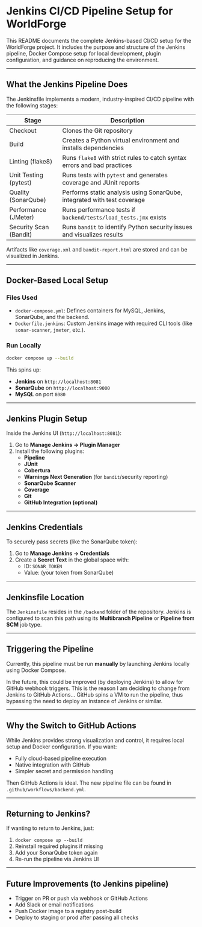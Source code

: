 # Jenkins CI/CD Pipeline Setup for WorldForge

This README documents the complete Jenkins-based CI/CD setup for the WorldForge project. It includes the purpose and structure of the Jenkins pipeline, Docker Compose setup for local development, plugin configuration, and guidance on reproducing the environment.

---

## What the Jenkins Pipeline Does

The Jenkinsfile implements a modern, industry-inspired CI/CD pipeline with the following stages:

| Stage                  | Description                                                              |
| ---------------------- | ------------------------------------------------------------------------ |
| Checkout               | Clones the Git repository                                                |
| Build                  | Creates a Python virtual environment and installs dependencies           |
| Linting (flake8)       | Runs `flake8` with strict rules to catch syntax errors and bad practices |
| Unit Testing (pytest)  | Runs tests with `pytest` and generates coverage and JUnit reports        |
| Quality (SonarQube)    | Performs static analysis using SonarQube, integrated with test coverage  |
| Performance (JMeter)   | Runs performance tests if `backend/tests/load_tests.jmx` exists          |
| Security Scan (Bandit) | Runs `bandit` to identify Python security issues and visualizes results  |

Artifacts like `coverage.xml` and `bandit-report.html` are stored and can be visualized in Jenkins.

---

## Docker-Based Local Setup

### Files Used

- `docker-compose.yml`: Defines containers for MySQL, Jenkins, SonarQube, and the backend.
- `Dockerfile.jenkins`: Custom Jenkins image with required CLI tools (like `sonar-scanner`, `jmeter`, etc.).

### Run Locally

```bash
docker compose up --build
```

This spins up:

- **Jenkins** on `http://localhost:8081`
- **SonarQube** on `http://localhost:9000`
- **MySQL** on port `8080`

---

## Jenkins Plugin Setup

Inside the Jenkins UI (`http://localhost:8081`):

1. Go to **Manage Jenkins → Plugin Manager**
2. Install the following plugins:
   - **Pipeline**
   - **JUnit**
   - **Cobertura**
   - **Warnings Next Generation** (for `bandit`/security reporting)
   - **SonarQube Scanner**
   - **Coverage**
   - **Git**
   - **GitHub Integration (optional)**

---

## Jenkins Credentials

To securely pass secrets (like the SonarQube token):

1. Go to **Manage Jenkins → Credentials**
2. Create a **Secret Text** in the global space with:
   - ID: `SONAR_TOKEN`
   - Value: (your token from SonarQube)

---

## Jenkinsfile Location

The `Jenkinsfile` resides in the `/backend` folder of the repository. Jenkins is configured to scan this path using its **Multibranch Pipeline** or **Pipeline from SCM** job type.

---

## Triggering the Pipeline

Currently, this pipeline must be run **manually** by launching Jenkins locally using Docker Compose.

In the future, this could be improved (by deploying Jenkins) to allow for GitHub webhook triggers. This is the reason I am deciding to change from Jenkins to GitHub Actions... GitHub spins a VM to run the pipeline, thus bypassing the need to deploy an instance of Jenkins or similar.

---

## Why the Switch to GitHub Actions

While Jenkins provides strong visualization and control, it requires local setup and Docker configuration. If you want:

- Fully cloud-based pipeline execution
- Native integration with GitHub
- Simpler secret and permission handling

Then GitHub Actions is ideal. The new pipeline file can be found in `.github/workflows/backend.yml`.

---

## Returning to Jenkins?

If wanting to return to Jenkins, just:

1. `docker compose up --build`
2. Reinstall required plugins if missing
3. Add your SonarQube token again
4. Re-run the pipeline via Jenkins UI

---

## Future Improvements (to Jenkins pipeline)

- Trigger on PR or push via webhook or GitHub Actions
- Add Slack or email notifications
- Push Docker image to a registry post-build
- Deploy to staging or prod after passing all checks

